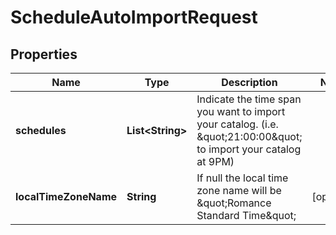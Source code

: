 
# ScheduleAutoImportRequest

## Properties
Name | Type | Description | Notes
------------ | ------------- | ------------- | -------------
**schedules** | **List&lt;String&gt;** | Indicate the time span you want to import your catalog. (i.e. \&quot;21:00:00\&quot; to import your catalog at 9PM) | 
**localTimeZoneName** | **String** | If null the local time zone name will be \&quot;Romance Standard Time\&quot; |  [optional]



